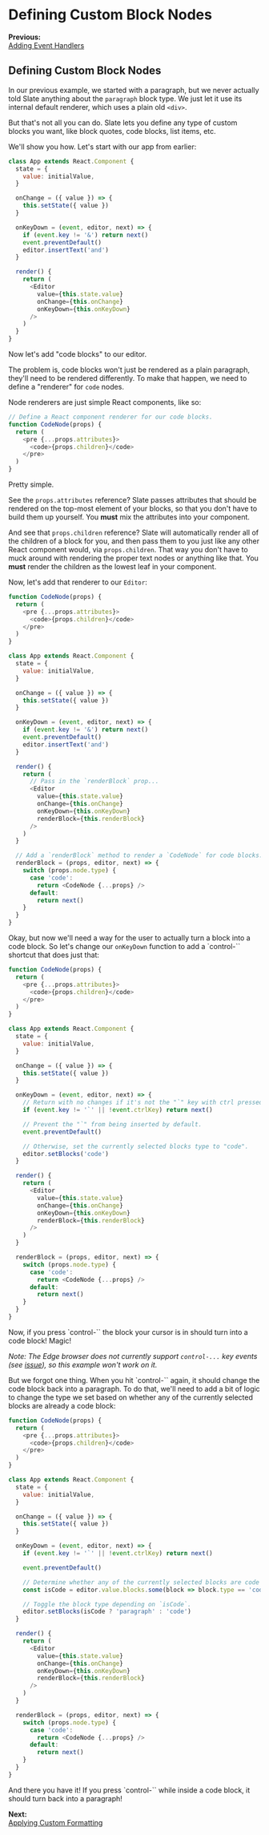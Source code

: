 # Defining Custom Block Nodes

**Previous:**  
[Adding Event Handlers](adding-event-handlers.md)   


## Defining Custom Block Nodes

In our previous example, we started with a paragraph, but we never actually told Slate anything about the `paragraph` block type. We just let it use its internal default renderer, which uses a plain old `<div>`.

But that's not all you can do. Slate lets you define any type of custom blocks you want, like block quotes, code blocks, list items, etc.

We'll show you how. Let's start with our app from earlier:

```javascript
class App extends React.Component {
  state = {
    value: initialValue,
  }

  onChange = ({ value }) => {
    this.setState({ value })
  }

  onKeyDown = (event, editor, next) => {
    if (event.key != '&') return next()
    event.preventDefault()
    editor.insertText('and')
  }

  render() {
    return (
      <Editor
        value={this.state.value}
        onChange={this.onChange}
        onKeyDown={this.onKeyDown}
      />
    )
  }
}
```

Now let's add "code blocks" to our editor.

The problem is, code blocks won't just be rendered as a plain paragraph, they'll need to be rendered differently. To make that happen, we need to define a "renderer" for `code` nodes.

Node renderers are just simple React components, like so:

```javascript
// Define a React component renderer for our code blocks.
function CodeNode(props) {
  return (
    <pre {...props.attributes}>
      <code>{props.children}</code>
    </pre>
  )
}
```

Pretty simple.

See the `props.attributes` reference? Slate passes attributes that should be rendered on the top-most element of your blocks, so that you don't have to build them up yourself. You **must** mix the attributes into your component.

And see that `props.children` reference? Slate will automatically render all of the children of a block for you, and then pass them to you just like any other React component would, via `props.children`. That way you don't have to muck around with rendering the proper text nodes or anything like that. You **must** render the children as the lowest leaf in your component.

Now, let's add that renderer to our `Editor`:

```javascript
function CodeNode(props) {
  return (
    <pre {...props.attributes}>
      <code>{props.children}</code>
    </pre>
  )
}

class App extends React.Component {
  state = {
    value: initialValue,
  }

  onChange = ({ value }) => {
    this.setState({ value })
  }

  onKeyDown = (event, editor, next) => {
    if (event.key != '&') return next()
    event.preventDefault()
    editor.insertText('and')
  }

  render() {
    return (
      // Pass in the `renderBlock` prop...
      <Editor
        value={this.state.value}
        onChange={this.onChange}
        onKeyDown={this.onKeyDown}
        renderBlock={this.renderBlock}
      />
    )
  }

  // Add a `renderBlock` method to render a `CodeNode` for code blocks.
  renderBlock = (props, editor, next) => {
    switch (props.node.type) {
      case 'code':
        return <CodeNode {...props} />
      default:
        return next()
    }
  }
}
```

Okay, but now we'll need a way for the user to actually turn a block into a code block. So let's change our `onKeyDown` function to add a \`control-\`\` shortcut that does just that:

```javascript
function CodeNode(props) {
  return (
    <pre {...props.attributes}>
      <code>{props.children}</code>
    </pre>
  )
}

class App extends React.Component {
  state = {
    value: initialValue,
  }

  onChange = ({ value }) => {
    this.setState({ value })
  }

  onKeyDown = (event, editor, next) => {
    // Return with no changes if it's not the "`" key with ctrl pressed.
    if (event.key != '`' || !event.ctrlKey) return next()

    // Prevent the "`" from being inserted by default.
    event.preventDefault()

    // Otherwise, set the currently selected blocks type to "code".
    editor.setBlocks('code')
  }

  render() {
    return (
      <Editor
        value={this.state.value}
        onChange={this.onChange}
        onKeyDown={this.onKeyDown}
        renderBlock={this.renderBlock}
      />
    )
  }

  renderBlock = (props, editor, next) => {
    switch (props.node.type) {
      case 'code':
        return <CodeNode {...props} />
      default:
        return next()
    }
  }
}
```

Now, if you press \`control-\`\` the block your cursor is in should turn into a code block! Magic!

_Note: The Edge browser does not currently support `control-...` key events \(see_ [_issue_](https://developer.microsoft.com/en-us/microsoft-edge/platform/issues/742263/)_\), so this example won't work on it._

But we forgot one thing. When you hit \`control-\`\` again, it should change the code block back into a paragraph. To do that, we'll need to add a bit of logic to change the type we set based on whether any of the currently selected blocks are already a code block:

```javascript
function CodeNode(props) {
  return (
    <pre {...props.attributes}>
      <code>{props.children}</code>
    </pre>
  )
}

class App extends React.Component {
  state = {
    value: initialValue,
  }

  onChange = ({ value }) => {
    this.setState({ value })
  }

  onKeyDown = (event, editor, next) => {
    if (event.key != '`' || !event.ctrlKey) return next()

    event.preventDefault()

    // Determine whether any of the currently selected blocks are code blocks.
    const isCode = editor.value.blocks.some(block => block.type == 'code')

    // Toggle the block type depending on `isCode`.
    editor.setBlocks(isCode ? 'paragraph' : 'code')
  }

  render() {
    return (
      <Editor
        value={this.state.value}
        onChange={this.onChange}
        onKeyDown={this.onKeyDown}
        renderBlock={this.renderBlock}
      />
    )
  }

  renderBlock = (props, editor, next) => {
    switch (props.node.type) {
      case 'code':
        return <CodeNode {...props} />
      default:
        return next()
    }
  }
}
```

And there you have it! If you press \`control-\`\` while inside a code block, it should turn back into a paragraph!

**Next:**  
[Applying Custom Formatting](applying-custom-formatting.md)   


